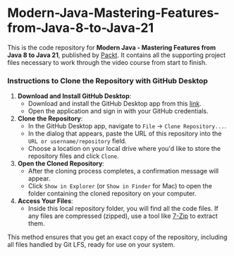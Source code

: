 # Modern-Java-Mastering-Features-from-Java-8-to-Java-21
This is the code repository for **Modern Java - Mastering Features from Java 8 to Java 21**, published by [Packt](https://www.packtpub.com/?utm_source=github). It contains all the supporting project files necessary to work through the video course from start to finish.


### Instructions to Clone the Repository with GitHub Desktop

1.  **Download and Install GitHub Desktop**:
    -   Download and install the GitHub Desktop app from this [link](https://desktop.github.com/?ref_cta=download+desktop&ref_loc=installing+github+desktop&ref_page=docs).
    -   Open the application and sign in with your GitHub credentials.
2.  **Clone the Repository**:
    -   In the GitHub Desktop app, navigate to `File` -> `Clone Repository...`.
    -   In the dialog that appears, paste the URL of this repository into the `URL or username/repository` field.
    -   Choose a location on your local drive where you'd like to store the repository files and click `Clone`.
3.  **Open the Cloned Repository**:
    -   After the cloning process completes, a confirmation message will appear.
    -   Click `Show in Explorer` (or `Show in Finder` for Mac) to open the folder containing the cloned repository on your computer.
4.  **Access Your Files**:
    -   Inside this local repository folder, you will find all the code files. If any files are compressed (zipped), use a tool like [7-Zip](https://www.7-zip.org/) to extract them.
 
This method ensures that you get an exact copy of the repository, including all files handled by Git LFS, ready for use on your system.
